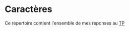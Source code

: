 # Caractères

Ce répertoire contient l'ensemble de mes réponses au [TP](http://www.iut-fbleau.fr/sitebp/apl11/caracteres/)
